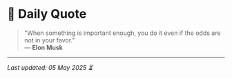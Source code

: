 # 📜 Daily Quote

> "When something is important enough, you do it even if the odds are not in your favor."  
> — **Elon Musk**

---

_Last updated: 05 May 2025 ⏳_
